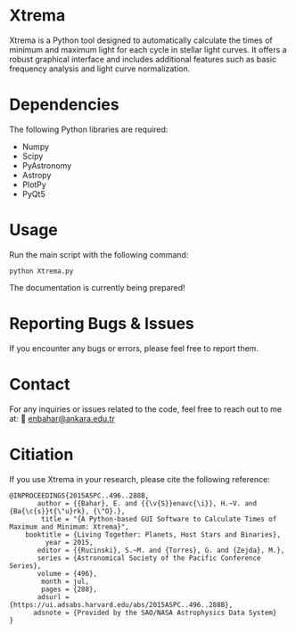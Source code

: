 # Xtrema

Xtrema is a Python tool designed to automatically calculate the times of minimum and maximum light for each cycle in stellar light curves. It offers a robust graphical interface and includes additional features such as basic frequency analysis and light curve normalization.

# Dependencies

The following Python libraries are required:

- Numpy
- Scipy
- PyAstronomy
- Astropy
- PlotPy
- PyQt5


# Usage

Run the main script with the following command:

    python Xtrema.py

The documentation is currently being prepared!

# Reporting Bugs & Issues

If you encounter any bugs or errors, please feel free to report them.

# Contact

For any inquiries or issues related to the code, feel free to reach out to me at: 📧 enbahar@ankara.edu.tr

# Citiation

If you use Xtrema in your research, please cite the following reference:

    @INPROCEEDINGS{2015ASPC..496..288B,
           author = {{Bahar}, E. and {{\v{S}}enavc{\i}}, H.~V. and {Ba{\c{s}}t{\"u}rk}, {\"O}.},
            title = "{A Python-based GUI Software to Calculate Times of Maximum and Minimum: Xtrema}",
        booktitle = {Living Together: Planets, Host Stars and Binaries},
             year = 2015,
           editor = {{Rucinski}, S.~M. and {Torres}, G. and {Zejda}, M.},
           series = {Astronomical Society of the Pacific Conference Series},
           volume = {496},
            month = jul,
            pages = {288},
           adsurl = {https://ui.adsabs.harvard.edu/abs/2015ASPC..496..288B},
          adsnote = {Provided by the SAO/NASA Astrophysics Data System}
    }




